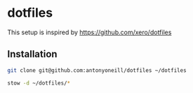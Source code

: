# dotfiles

This setup is inspired by https://github.com/xero/dotfiles

## Installation

```bash
git clone git@github.com:antonyoneill/dotfiles ~/dotfiles

stow -d ~/dotfiles/*
```
